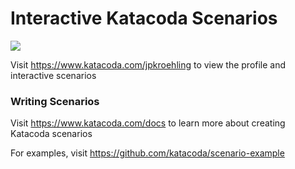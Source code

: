 # Interactive Katacoda Scenarios

[![](http://shields.katacoda.com/katacoda/jpkroehling/count.svg)](https://www.katacoda.com/jpkroehling "Get your profile on Katacoda.com")

Visit https://www.katacoda.com/jpkroehling to view the profile and interactive scenarios

### Writing Scenarios
Visit https://www.katacoda.com/docs to learn more about creating Katacoda scenarios

For examples, visit https://github.com/katacoda/scenario-example
